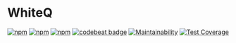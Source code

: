 # WhiteQ

[![npm](https://img.shields.io/npm/v/whiteq.svg)](https://npmjs.org/package/whiteq) [![npm](https://img.shields.io/npm/dm/whiteq.svg)](https://npmjs.org/package/whiteq) [![npm](https://img.shields.io/npm/dt/whiteq.svg)](https://npmjs.org/package/whiteq) [![codebeat badge](https://codebeat.co/badges/181bae13-ced7-494d-a07a-fbb26716a74c)](https://codebeat.co/projects/github-com-whitematrixtech-whiteq-main) [![Maintainability](https://api.codeclimate.com/v1/badges/64e8d4b1d8221692d416/maintainability)](https://codeclimate.com/github/WhiteMatrixTech/whiteq/maintainability) [![Test Coverage](https://api.codeclimate.com/v1/badges/64e8d4b1d8221692d416/test_coverage)](https://codeclimate.com/github/WhiteMatrixTech/whiteq/test_coverage)

